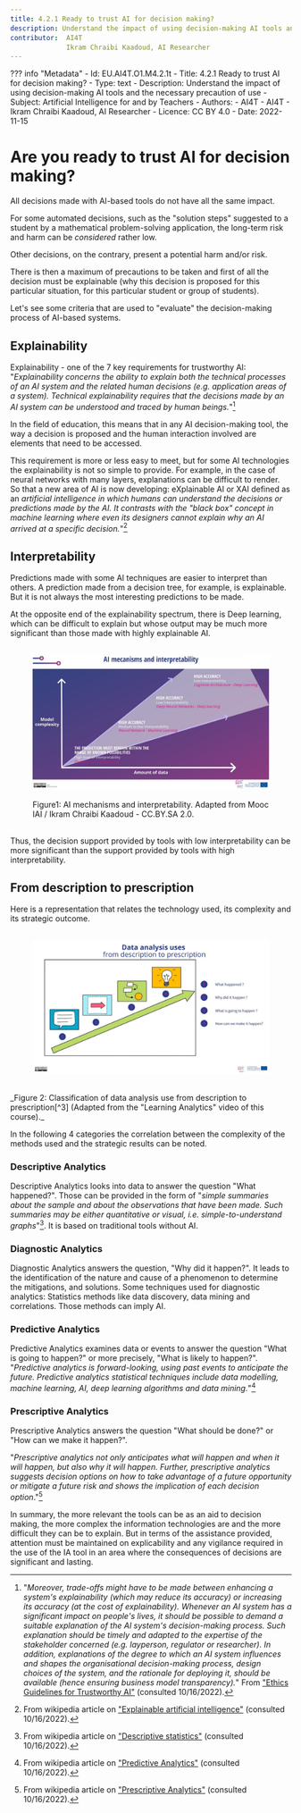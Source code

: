 ```yaml
---
title: 4.2.1 Ready to trust AI for decision making?
description: Understand the impact of using decision-making AI tools and the necessary precaution of use
contributor:  AI4T
              Ikram Chraibi Kaadoud, AI Researcher
---
```

??? info "Metadata"
    - Id: EU.AI4T.O1.M4.2.1t
    - Title: 4.2.1 Ready to trust AI for decision making?
    - Type: text
    - Description: Understand the impact of using decision-making AI tools and the necessary precaution of use
    - Subject: Artificial Intelligence for and by Teachers
    - Authors:
        - AI4T 
        - AI4T
        - Ikram Chraibi Kaadoud, AI Researcher
    - Licence: CC BY 4.0
    - Date: 2022-11-15


# Are you ready to trust AI for decision making?

All decisions made with AI-based tools do not have all the same impact.

For some automated decisions, such as the "solution steps" suggested to a student by a mathematical problem-solving application, the long-term risk and harm can be *considered* rather low.

Other decisions, on the contrary, present a potential harm and/or risk.

There is then a maximum of precautions to be taken and first of all the decision must be explainable (why this decision is proposed for this particular situation, for this particular student or group of students).

Let's see some criteria that are used to "evaluate" the decision-making process of AI-based systems.

## Explainability

Explainability - one of the 7 key requirements for trustworthy AI: "_Explainability concerns the ability to explain both the technical processes of an AI system and the related human decisions (e.g. application areas of a system). Technical explainability requires that the decisions made by an AI system can be understood and traced by human beings._"[^1]

In the field of education, this means that in any AI decision-making tool, the way a decision is proposed and the human interaction involved are elements that need to be accessed.

This requirement is more or less easy to meet, but for some AI technologies the explainability is not so simple to provide. For example, in the case of neural networks with many layers, explanations can be difficult to render. So that a new area of AI is now developing: eXplainable AI or XAI defined as an _artificial intelligence in which humans can understand the decisions or predictions made by the AI. It contrasts with the "black box" concept in machine learning where even its designers cannot explain why an AI arrived at a specific decision._"[^2]

## Interpretability

Predictions made with some AI techniques are easier to interpret than others. A prediction made from a decision tree, for example, is explainable. But it is not always the most interesting predictions to be made.

At the opposite end of the explainability spectrum, there is Deep learning, which can be difficult to explain but whose output may be much more significant than those made with highly explainable AI.

<figure> 
  <img src="Images/AI-mecanisms-and-interpretability-HQ-EN.jpg" alt="Representation of AI mechanisms and interpretability." /> 
  <figcaption>Figure1: AI mechanisms and interpretability.
 Adapted from Mooc IAI / Ikram Chraibi Kaadoud - CC.BY.SA 2.0.</figcaption> 
</figure>

Thus, the decision support provided by tools with low interpretability can be more significant than the support provided by tools with high interpretability.

## From description to prescription

Here is a representation that relates the technology used, its complexity and its strategic outcome.

<figure> 
  <img src="Images/Data-analysis-uses-from-description-to-prescription-HQ-EN.jpg" alt="Representation of Data analysis uses from description to prescription." /> 
</figure>
_Figure 2: Classification of data analysis use from description to prescription[^3] (Adapted from the "Learning Analytics" video of this course)._

In the following 4 categories the correlation between the complexity of the methods used and the strategic results can be noted.

### Descriptive Analytics

Descriptive Analytics looks into data to answer the question "What happened?".
Those can be provided in the form of "*simple summaries about the sample and about the observations that have been made. Such summaries may be either quantitative or visual, i.e. simple-to-understand graphs*"[^4]. It is based on traditional tools without AI.

### Diagnostic Analytics

Diagnostic Analytics answers the question, "Why did it happen?".
It leads to the identification of the nature and cause of a phenomenon to determine the mitigations, and solutions. Some techniques used for diagnostic analytics: Statistics methods like data discovery, data mining and correlations. Those methods can imply AI.

### Predictive Analytics

Predictive Analytics examines data or events to answer the question "What is going to happen?" or more precisely, "What is likely to happen?".
"*Predictive analytics is forward-looking, using past events to anticipate the future. Predictive analytics statistical techniques include data modelling, machine learning, AI, deep learning algorithms and data mining.*"[^5]

### Prescriptive Analytics

Prescriptive Analytics answers the question "What should be done?" or "How can we make it happen?".

"*Prescriptive analytics not only anticipates what will happen and when it will happen, but also why it will happen. Further, prescriptive analytics suggests decision options on how to take advantage of a future opportunity or mitigate a future risk and shows the implication of each decision option*."[^6]

In summary, the more relevant the tools can be as an aid to decision making, the more complex the information technologies are and the more difficult they can be to explain.
But in terms of the assistance provided, attention must be maintained on explicability and any vigilance required in the use of the IA tool in an area where the consequences of decisions are significant and lasting.

[^1]: "*Moreover, trade-offs might have to be made between enhancing a system's explainability (which may reduce its accuracy) or increasing its accuracy (at the cost of explainability). Whenever an AI system has a significant impact on people's lives, it should be possible to demand a suitable explanation of the AI system's decision-making process. Such explanation should be timely and adapted to the expertise of the stakeholder concerned (e.g. layperson, regulator or researcher). In addition, explanations of the degree to which an AI system influences and shapes the organisational decision-making process, design choices of the system, and the rationale for deploying it, should be available (hence ensuring business model transparency).*" From ["Ethics Guidelines for Trustworthy AI"](https://ec.europa.eu/futurium/en/ai-alliance-consultation/guidelines/1.html#Transparency) (consulted 10/16/2022).

[^2]: From wikipedia article on ["Explainable artificial intelligence"](https://en.wikipedia.org/wiki/Explainable_artificial_intelligence) (consulted 10/16/2022).  

[^3]: See in this course the section 1.1.3. on Learning analytics (video).  

[^4]: From wikipedia article on ["Descriptive statistics"](https://en.wikipedia.org/wiki/Descriptive_statistics) (consulted 10/16/2022).  

[^5]: From wikipedia article on ["Predictive Analytics"](https://en.wikipedia.org/wiki/Predictive_analytics) (consulted 10/16/2022).  

[^6]: From wikipedia article on ["Prescriptive Analytics"](https://en.wikipedia.org/wiki/Prescriptive_analytics) (consulted 10/16/2022).
